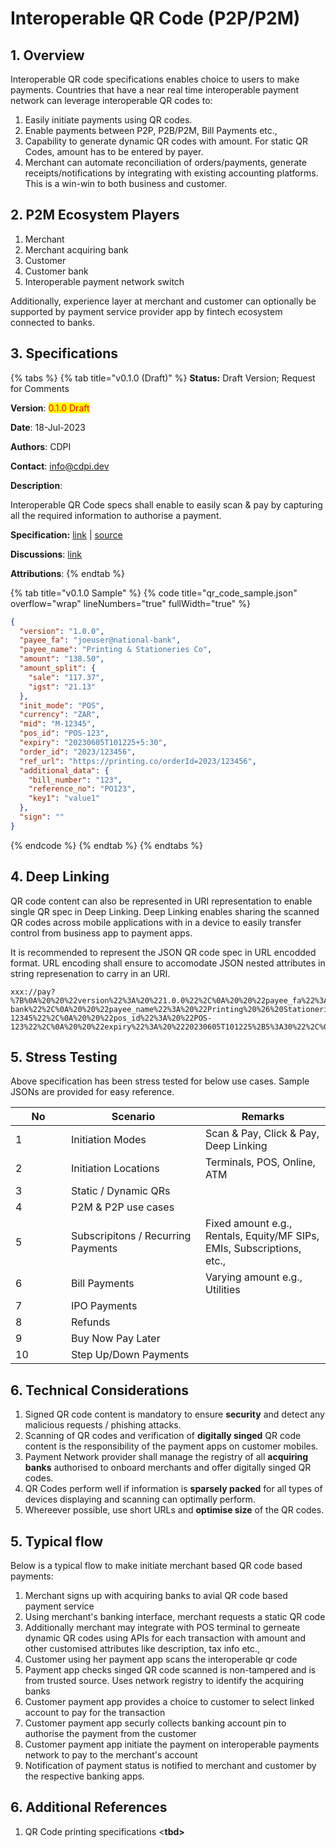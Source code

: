 # Interoperable QR Code (P2P/P2M)

## 1. Overview

Interoperable QR code specifications enables choice to users to make payments. Countries that have a near real time interoperable payment network can leverage interoperable QR codes to:

1. Easily initiate payments using QR codes.
2. Enable payments between P2P, P2B/P2M, Bill Payments etc.,
3. Capability to generate dynamic QR codes with amount. For static QR Codes, amount has to be entered by payer.
4. Merchant can automate reconciliation of orders/payments, generate receipts/notifications by integrating with existing accounting platforms. This is a win-win to both business and customer.

## 2. P2M Ecosystem Players

1. Merchant
2. Merchant acquiring bank
3. Customer
4. Customer bank
5. Interoperable payment network switch

Additionally, experience layer at merchant and customer can optionally be supported by payment service provider app by fintech ecosystem connected to banks.

## 3. Specifications

{% tabs %}
{% tab title="v0.1.0 (Draft)" %}
**Status:** Draft Version; Request for Comments&#x20;

**Version**: <mark style="color:red;">0.1.0 Draft</mark>

**Date**: 18-Jul-2023

**Authors**: CDPI&#x20;

**Contact**: info@cdpi.dev

**Description**:&#x20;

Interoperable QR Code specs shall enable to easily scan & pay by capturing all the required information to authorise a payment.&#x20;

**Specification:** [link](https://centre-for-dpi.github.io/docs/qr\_code.html) | [source](../../technical-specs/payments/src/qr\_code.yaml)

**Discussions**:  [link](https://github.com/orgs/centre-for-dpi/discussions)

**Attributions**:&#x20;
{% endtab %}

{% tab title="v0.1.0 Sample" %}
{% code title="qr_code_sample.json" overflow="wrap" lineNumbers="true" fullWidth="true" %}
```json
{
  "version": "1.0.0",
  "payee_fa": "joeuser@national-bank",
  "payee_name": "Printing & Stationeries Co",
  "amount": "138.50",
  "amount_split": {
    "sale": "117.37",
    "igst": "21.13"
  },
  "init_mode": "POS",
  "currency": "ZAR",
  "mid": "M-12345",
  "pos_id": "POS-123",
  "expiry": "20230605T101225+5:30",
  "order_id": "2023/123456",
  "ref_url": "https://printing.co/orderId=2023/123456",
  "additional_data": {
    "bill_number": "123",
    "reference_no": "PO123",
    "key1": "value1"
  },
  "sign": ""
}
```
{% endcode %}
{% endtab %}
{% endtabs %}

## 4. Deep Linking

QR code content can also be represented in URI representation to enable single QR spec in Deep Linking. Deep Linking enables sharing the scanned QR codes across mobile applications with in a device to easily transfer control from business app to payment apps.

It is recommended to represent the JSON QR code spec in URL encodded format. URL encoding shall ensure to accomodate JSON nested attributes in string represenation to carry in an URI.

```
xxx://pay?%7B%0A%20%20%22version%22%3A%20%221.0.0%22%2C%0A%20%20%22payee_fa%22%3A%20%22joeuser%40national-bank%22%2C%0A%20%20%22payee_name%22%3A%20%22Printing%20%26%20Stationeries%20Co%22%2C%0A%20%20%22amount%22%3A%20%22138.50%22%2C%0A%20%20%22amount_split%22%3A%20%7B%0A%20%20%20%20%22sale%22%3A%20%22117.37%22%2C%0A%20%20%20%20%22igst%22%3A%20%2221.13%22%0A%20%20%7D%2C%0A%20%20%22init_mode%22%3A%20%22POS%22%2C%0A%20%20%22currency%22%3A%20%22ZAR%22%2C%0A%20%20%22mid%22%3A%20%22M-12345%22%2C%0A%20%20%22pos_id%22%3A%20%22POS-123%22%2C%0A%20%20%22expiry%22%3A%20%2220230605T101225%2B5%3A30%22%2C%0A%20%20%22order_id%22%3A%20%222023%2F123456%22%2C%0A%20%20%22ref_url%22%3A%20%22https%3A%2F%2Fprinting.co%2ForderId%3D2023%2F123456%22%2C%0A%20%20%22additional_data%22%3A%20%7B%0A%20%20%20%20%22bill_number%22%3A%20%22123%22%2C%0A%20%20%20%20%22reference_no%22%3A%20%22PO123%22%2C%0A%20%20%20%20%22key1%22%3A%20%22value1%22%0A%20%20%7D%2C%0A%20%20%22sign%22%3A%20%22%22%0A%7D

```

## 5. Stress Testing

Above specification has been stress tested for below use cases. Sample JSONs are provided for easy reference.

<table><thead><tr><th width="73">No</th><th width="199">Scenario</th><th>Remarks</th></tr></thead><tbody><tr><td>1</td><td>Initiation Modes</td><td>Scan &#x26; Pay, Click &#x26; Pay, Deep Linking</td></tr><tr><td>2</td><td>Initiation Locations</td><td>Terminals, POS, Online, ATM</td></tr><tr><td>3</td><td>Static / Dynamic QRs</td><td></td></tr><tr><td>4</td><td>P2M &#x26; P2P use cases</td><td></td></tr><tr><td>5</td><td>Subscripitons / Recurring Payments</td><td>Fixed amount e.g., Rentals, Equity/MF SIPs, EMIs, Subscriptions, etc.,</td></tr><tr><td>6</td><td>Bill Payments</td><td>Varying amount e.g., Utilities</td></tr><tr><td>7</td><td>IPO Payments</td><td></td></tr><tr><td>8</td><td>Refunds</td><td></td></tr><tr><td>9</td><td>Buy Now Pay Later</td><td></td></tr><tr><td>10</td><td>Step Up/Down Payments</td><td></td></tr></tbody></table>

## 6. Technical Considerations

1. Signed QR code content is mandatory to ensure **security** and detect any malicious requests / phishing attacks.
2. &#x20;Scanning of QR codes and verification of **digitally singed** QR code content is the responsibility of the payment apps on customer mobiles.
3. Payment Network provider shall manage the registry of all **acquiring banks** authorised to onboard merchants and offer digitally singed QR codes.&#x20;
4. QR Codes perform well if information is **sparsely packed** for all types of devices displaying and scanning can optimally perform.
5. Whereever possible, use short URLs and **optimise size** of the QR codes.

## 5. Typical flow

Below is a typical flow to make initiate merchant based QR code based payments:

1. Merchant signs up with acquiring banks to avial QR code based payment service
2. Using merchant's banking interface, merchant requests a static QR code
3. Additionally merchant may integrate with POS terminal to gerneate dynamic QR codes using APIs for each transaction with amount and other customised attributes like description, tax info etc.,
4. Customer using her payment app scans the interoperable qr code
5. Payment app checks singed QR code scanned is non-tampered and is from trusted source. Uses network registry to identify the acquiring banks
6. Customer payment app provides a choice to customer to select linked account to pay for the transaction
7. Customer payment app securly collects banking account pin to authorise the payment from the customer
8. Customer payment app initiate the payment on interoperable payments network to pay to the merchant's account
9. Notification of payment status is notified to merchant and customer by the respective banking apps.

## 6. Additional References

1. QR Code printing specifications <**tbd>**
